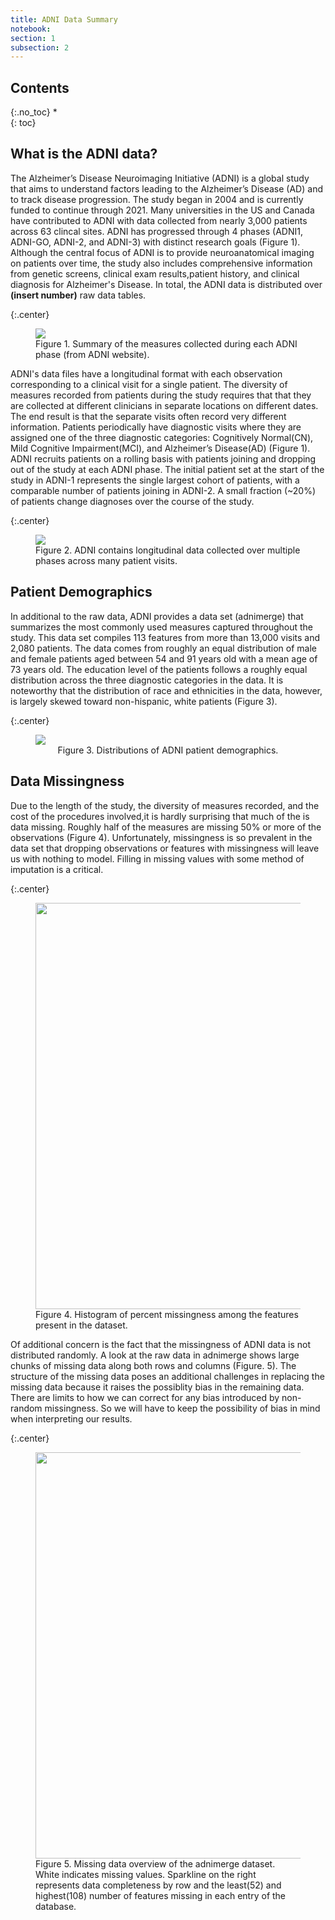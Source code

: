```yaml
---
title: ADNI Data Summary
notebook:
section: 1
subsection: 2
---
```


## Contents
{:.no_toc}
*  
{: toc}

## What is the ADNI data?

The Alzheimer’s Disease Neuroimaging Initiative (ADNI) is a global study that aims to understand factors leading to the Alzheimer’s Disease (AD) and to track disease progression. The study began in 2004 and is currently funded to continue through 2021. Many universities in the US and Canada have contributed to ADNI with data collected from nearly 3,000 patients across 63 clincal sites. ADNI has progressed through 4 phases (ADNI1, ADNI-GO, ADNI-2, and ADNI-3) with distinct research goals (Figure 1). Although the central focus of ADNI is to provide neuroanatomical imaging on patients over time, the study also includes comprehensive information from genetic screens, clinical exam results,patient history, and clinical diagnosis for Alzheimer's Disease. In total, the ADNI data is distributed over **(insert number)** raw data tables.

{:.center}
<figure class="center_fig">
    <img src="/cs109a_adni/data_summary_files/adni_phase_summary.png" class="image">
    <figcaption style="text-align: left">
        Figure 1. Summary of the measures collected during each ADNI phase (from ADNI website).
    </figcaption>
</figure>

ADNI's data files have a longitudinal format with each observation corresponding to a clinical visit for a single patient. The diversity of measures recorded from patients during the study requires that that they are collected at different clinicians in separate locations on different dates. The end result is that the separate visits often record very different information. Patients periodically have diagnostic visits where they are assigned one of the three diagnostic categories: Cognitively Normal(CN), Mild Cognitive Impairment(MCI), and Alzheimer’s Disease(AD) (Figure 1). ADNI recruits patients on a rolling basis with patients joining and dropping out of the study at each ADNI phase. The initial patient set at the start of the study in ADNI-1 represents the single largest cohort of patients, with a comparable number of patients joining in ADNI-2. A small fraction (~20%) of patients change diagnoses over the course of the study.

{:.center}
<figure class="center_fig">
    <img src="/cs109a_adni/data_summary_files/Patient_Demographics.svg" class="image">
    <figcaption style="text-align: left">
        Figure 2. ADNI contains longitudinal data collected over multiple phases across many patient visits.
    </figcaption>
</figure>

## Patient Demographics

In additional to the raw data, ADNI provides a data set (adnimerge) that summarizes the most commonly used measures captured throughout the study. This data set compiles 113 features from more than 13,000 visits and 2,080 patients. The data comes from roughly an equal distribution of male and female patients aged between 54 and 91 years old with a mean age of 73 years old. The education level of the patients follows a roughly equal distribution across the three diagnostic categories in the data. It is noteworthy that the distribution of race and ethnicities in the data, however, is largely skewed toward non-hispanic, white patients (Figure 3). 

{:.center}
<figure class="center_fig">
    <img src="/cs109a_adni/data_summary_files/PatientDemographics.svg" class="image">
    <figcaption style="text-align: center">
        Figure 3. Distributions of ADNI patient demographics.
    </figcaption>
</figure>

## Data Missingness

Due to the length of the study, the diversity of measures recorded, and the cost of the procedures involved,it is hardly surprising that much of the is data missing. Roughly half of the measures are missing 50% or more of the observations (Figure 4). Unfortunately, missingness is so prevalent in the data set that dropping observations or features with missingness will leave us with nothing to model. Filling in missing values with some method of imputation is a critical.

{:.center}
<figure class="center_fig">
    <img src="/cs109a_adni/data_summary_files/miss_by_feature.svg" class="image" style="width: 650px">
    <figcaption style="text-align: left">
        Figure 4. Histogram of percent missingness among the features present in the dataset.
    </figcaption>
</figure>

Of additional concern is the fact that the missingness of ADNI data is not distributed randomly. A look at the raw data in adnimerge shows large chunks of missing data along both rows and columns (Figure. 5). The structure of the missing data poses an additional challenges in replacing the missing data because it raises the possiblity bias in the remaining data. There are limits to how we can correct for any bias introduced by non-random missingness. So we will have to keep the possibility of bias in mind when interpreting our results. 

{:.center}
<figure class="center_fig">
    <img src="/cs109a_adni/data_summary_files/adni_merge_missingness.png" class="image" style="width: 650px">
    <figcaption style="text-align: left">
        Figure 5. Missing data overview of the adnimerge dataset. White indicates missing values. Sparkline on the right represents data completeness by row and the least(52) and highest(108) number of features missing in each entry of the database.
    </figcaption>
</figure>


